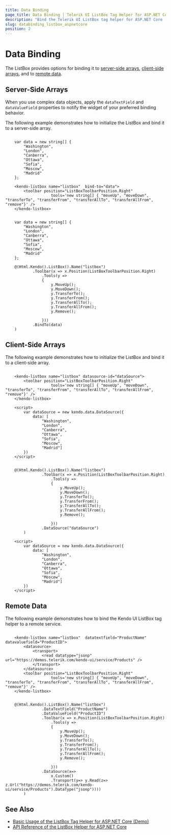 ```yaml
---
title: Data Binding
page_title: Data Binding | Telerik UI ListBox Tag Helper for ASP.NET Core
description: "Bind the Telerik UI ListBox tag helper for ASP.NET Core (MVC 6 or ASP.NET Core MVC) to server-side arrays or client-side arrays, and to remote data."
slug: databinding_listbox_aspnetcore
position: 2
---
```


# Data Binding

The ListBox provides options for binding it to [server-side arrays](#server-side-arrays), [client-side arrays](#client-side-arrays), and to [remote data](#remote-data).

## Server-Side Arrays

When you use complex data objects, apply the `dataTextField` and `dataValueField` properties to notify the widget of your preferred binding behavior.

The following example demonstrates how to initialize the ListBox and bind it to a server-side array.

```tagHelper

    var data = new string[] {
        "Washington",
        "London",
        "Canberra",
        "Ottawa",
        "Sofia",
        "Moscow",
        "Madrid"
    };

    <kendo-listbox name="listbox"  bind-to="data">
        <toolbar position="ListBoxToolbarPosition.Right"
                    tools='new string[] { "moveUp", "moveDown", "transferTo", "transferFrom", "transferAllTo", "transferAllFrom", "remove"}' />
    </kendo-listbox>

```
```cshtml

    var data = new string[] {
        "Washington",
        "London",
        "Canberra",
        "Ottawa",
        "Sofia",
        "Moscow",
        "Madrid"
    };

    @(Html.Kendo().ListBox().Name("listbox")
            .Toolbar(x => x.Position(ListBoxToolbarPosition.Right)
                .Tools(y =>
                {
                    y.MoveUp();
                    y.MoveDown();
                    y.TransferTo();
                    y.TransferFrom();
                    y.TransferAllTo();
                    y.TransferAllFrom();
                    y.Remove();

                }))
            .BindTo(data)
    )
```

## Client-Side Arrays

The following example demonstrates how to initialize the ListBox and bind it to a client-side array.

```tagHelper

    <kendo-listbox name="listbox" datasource-id="dataSource">
        <toolbar position="ListBoxToolbarPosition.Right"
                    tools='new string[] { "moveUp", "moveDown", "transferTo", "transferFrom", "transferAllTo", "transferAllFrom", "remove"}' />
    </kendo-listbox>

    <script>
        var dataSource = new kendo.data.DataSource({
            data: [
                "Washington",
                "London",
                "Canberra",
                "Ottawa",
                "Sofia",
                "Moscow",
                "Madrid"]
        })
    </script>
```
```cshtml

    @(Html.Kendo().ListBox().Name("listbox")
                .Toolbar(x => x.Position(ListBoxToolbarPosition.Right)
                    .Tools(y =>
                    {
                        y.MoveUp();
                        y.MoveDown();
                        y.TransferTo();
                        y.TransferFrom();
                        y.TransferAllTo();
                        y.TransferAllFrom();
                        y.Remove();

                    }))
                .DataSource("dataSource")
        )

    <script>
        var dataSource = new kendo.data.DataSource({
            data: [
                "Washington",
                "London",
                "Canberra",
                "Ottawa",
                "Sofia",
                "Moscow",
                "Madrid"]
        })
    </script>
```

## Remote Data

The following example demonstrates how to bind the Kendo UI ListBox tag helper to a remote service.

```tagHelper

    <kendo-listbox name="listbox"  datatextfield="ProductName" datavaluefield="ProductID">
        <datasource>
            <transport>
                <read datatype="jsonp" url="https://demos.telerik.com/kendo-ui/service/Products" />
            </transport>
        </datasource>
        <toolbar position="ListBoxToolbarPosition.Right"
                    tools='new string[] { "moveUp", "moveDown", "transferTo", "transferFrom", "transferAllTo", "transferAllFrom", "remove"}' />
    </kendo-listbox>
```
```cshtml

    @(Html.Kendo().ListBox().Name("listbox")
                .DataTextField("ProductName")
                .DataValueField("ProductID")
                .Toolbar(x => x.Position(ListBoxToolbarPosition.Right)
                    .Tools(y =>
                    {
                        y.MoveUp();
                        y.MoveDown();
                        y.TransferTo();
                        y.TransferFrom();
                        y.TransferAllTo();
                        y.TransferAllFrom();
                        y.Remove();

                    }))
                .DataSource(x=>
                    x.Custom()
                    .Transport(y=> y.Read(z=> z.Url("https://demos.telerik.com/kendo-ui/service/Products").DataType("jsonp"))))
        )
```

## See Also

* [Basic Usage of the ListBox Tag Helper for ASP.NET Core (Demo)](https://demos.telerik.com/aspnet-core/listbox/tag-helper)
* [API Reference of the ListBox Helper for ASP.NET Core](/api/listbox)
